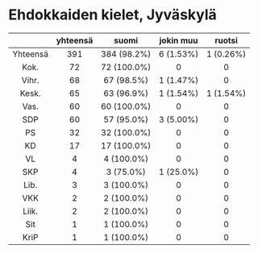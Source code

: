# Ehdokkaiden kielet, Jyväskylä

| |yhteensä|suomi|jokin muu|ruotsi|
|:---:|:---:|:---:|:---:|:---:|
|Yhteensä|391|384 (98.2%)|6 (1.53%)|1 (0.26%)|
|Kok.|72|72 (100.0%)|0|0|
|Vihr.|68|67 (98.5%)|1 (1.47%)|0|
|Kesk.|65|63 (96.9%)|1 (1.54%)|1 (1.54%)|
|Vas.|60|60 (100.0%)|0|0|
|SDP|60|57 (95.0%)|3 (5.00%)|0|
|PS|32|32 (100.0%)|0|0|
|KD|17|17 (100.0%)|0|0|
|VL|4|4 (100.0%)|0|0|
|SKP|4|3 (75.0%)|1 (25.0%)|0|
|Lib.|3|3 (100.0%)|0|0|
|VKK|2|2 (100.0%)|0|0|
|Liik.|2|2 (100.0%)|0|0|
|Sit|1|1 (100.0%)|0|0|
|KriP|1|1 (100.0%)|0|0|

